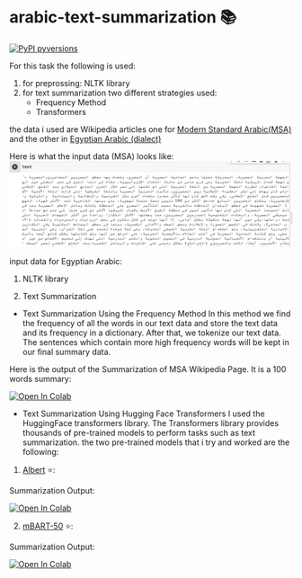 # arabic-text-summarization 📚
[![PyPI pyversions](https://img.shields.io/pypi/pyversions/tner.svg)](https://pypi.python.org/pypi/tner/)

For this task the following is used:
1. for preprossing: NLTK library
2. for text summarization two different strategies used:
   - Frequency Method
   - Transformers

the data i used are Wikipedia articles one for [Modern Standard Arabic(MSA)](https://ar.wikipedia.org/wiki/لهجة_مصرية) and the other in [Egyptian Arabic (dialect)](https://arz.wikipedia.org/wiki/اللغه_المصريه_الحديثه)

Here is what the input data (MSA) looks like:
![alt text](images/mbart_input_MSA.png)



input data for Egyptian Arabic:



1. NLTK library


2. Text Summarization

 - Text Summarization Using the Frequency Method
   In this method we find the frequency of all the words in our text data and store the text data and its frequency in a dictionary. After that, we tokenize our text data. The sentences which contain more high frequency words will be kept in our final summary data.

Here is the output of the Summarization of MSA Wikipedia Page. It is a 100 words summary:


[![Open In Colab](https://colab.research.google.com/assets/colab-badge.svg)](https://colab.research.google.com/github/googlecolab/colabtools/blob/master/notebooks/colab-github-demo.ipynb)

 - Text Summarization Using Hugging Face Transformers
I used the HuggingFace transformers library. The Transformers library provides thousands of pre-trained models to perform tasks such as text summarization. the two pre-trained models that i try and worked are the following:

1. [Albert](https://huggingface.co/albert-base-v2) ⭐️: 

Summarization Output:


[![Open In Colab](https://colab.research.google.com/assets/colab-badge.svg)](https://colab.research.google.com/github/googlecolab/colabtools/blob/master/notebooks/colab-github-demo.ipynb)

2. [mBART-50](https://huggingface.co/facebook/mbart-large-50) ⭐️: 

Summarization Output:


[![Open In Colab](https://colab.research.google.com/assets/colab-badge.svg)](https://colab.research.google.com/github/googlecolab/colabtools/blob/master/notebooks/colab-github-demo.ipynb)



